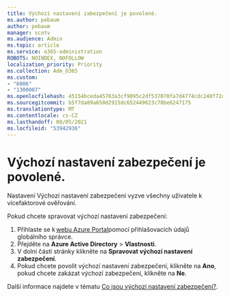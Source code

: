 ```yaml
---
title: Výchozí nastavení zabezpečení je povolené.
ms.author: pebaum
author: pebaum
manager: scotv
ms.audience: Admin
ms.topic: article
ms.service: o365-administration
ROBOTS: NOINDEX, NOFOLLOW
localization_priority: Priority
ms.collection: Adm_O365
ms.custom:
- "6006"
- "1300007"
ms.openlocfilehash: 45154bceda45763a3cf9095c2df537070fa7d4774cdc248f72dc015d572da93b
ms.sourcegitcommit: b5f7da89a650d2915dc652449623c78be6247175
ms.translationtype: MT
ms.contentlocale: cs-CZ
ms.lasthandoff: 08/05/2021
ms.locfileid: "53942936"
---
```

# <a name="security-defaults-is-enabled"></a>Výchozí nastavení zabezpečení je povolené.

Nastavení Výchozí nastavení zabezpečení vyzve všechny uživatele k vícefaktorové ověřování.

Pokud chcete spravovat výchozí nastavení zabezpečení:

1. Přihlaste se k [webu Azure Portal](https://ms.portal.azure.com/)pomocí přihlašovacích údajů   globálního správce.
2. Přejděte na **Azure Active Directory**  >  **Vlastnosti**.
3. V dolní části stránky klikněte na **Spravovat výchozí nastavení zabezpečení**.
4. Pokud chcete povolit výchozí nastavení zabezpečení, klikněte na **Ano**, pokud chcete zakázat výchozí zabezpečení, klikněte na **Ne**.

Další informace najdete v tématu [Co jsou výchozí nastavení zabezpečení?](https://docs.microsoft.com/azure/active-directory/fundamentals/concept-fundamentals-security-defaults).